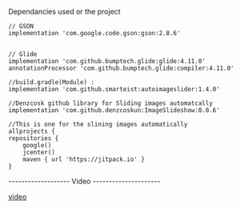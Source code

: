  Dependancies used or the project
 
    // GSON
    implementation 'com.google.code.gson:gson:2.8.6'


    // Glide
    implementation 'com.github.bumptech.glide:glide:4.11.0'
    annotationProcessor 'com.github.bumptech.glide:compiler:4.11.0'
    
    //build.gradle(Module) :
    implementation 'com.github.smarteist:autoimageslider:1.4.0'
    
    //Denzcosk github library for Sliding images automatcally
    implementation 'com.github.denzcoskun:ImageSlideshow:0.0.6'
    
    //This is one for the slining images automatically
    allprojects {
    repositories {
        google()
        jcenter()
        maven { url 'https://jitpack.io' }
    }
-------------------  Video ---------------------

[video](https://user-images.githubusercontent.com/38027375/115206134-e8622d00-a117-11eb-92f6-1c7970c020b8.mp4)
